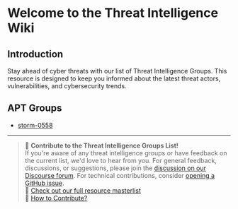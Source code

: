 # Welcome to the Threat Intelligence Wiki

## Introduction

Stay ahead of cyber threats with our list of Threat Intelligence Groups. This resource is designed to keep you informed about the latest threat actors, vulnerabilities, and cybersecurity trends.

## APT Groups

* [storm-0558](https://community.crushingsecurity.com/t/storm-0558/1)

---
> 💬 **Contribute to the Threat Intelligence Groups List!**  
> If you're aware of any threat intelligence groups or have feedback on the current list, we'd love to hear from you. For general feedback, discussions, or suggestions, please join the [discussion on our Discourse forum](https://community.crushingsecurity.com/t/threat-intelligence-groups/108). For technical contributions, consider [opening a GitHub issue](https://github.com/crushing-security/Crushing-Security-Community/issues).  
> 🔗 [Check out our full resource masterlist](https://community.crushingsecurity.com/t/comunity-resource-masterlist/90)  
> 📖 [How to Contribute?](https://community.crushingsecurity.com/t/about-the-resources-category/84)
